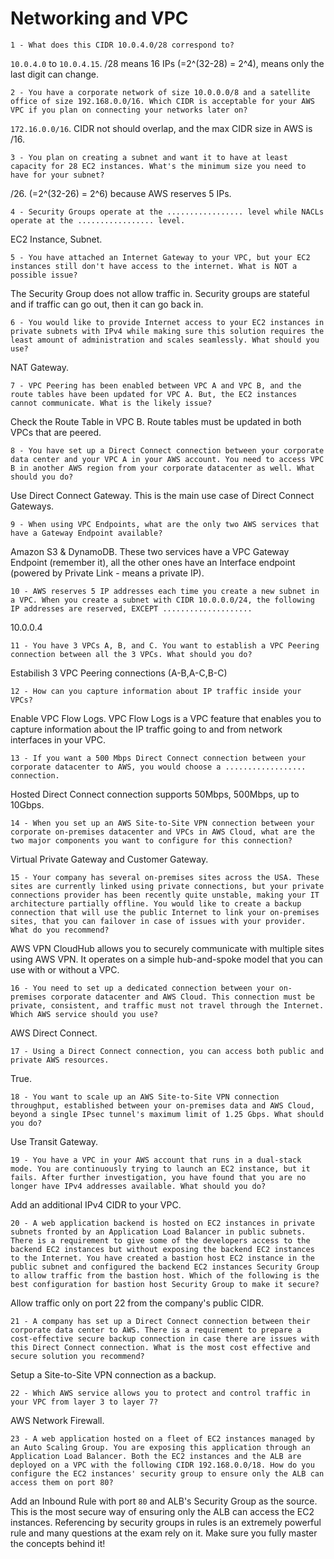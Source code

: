 # Networking and VPC

`1 - What does this CIDR 10.0.4.0/28 correspond to?`

`10.0.4.0` to `10.0.4.15`. /28 means 16 IPs (=2^(32-28) = 2^4), means only the last digit can change.

`2 - You have a corporate network of size 10.0.0.0/8 and a satellite office of size 192.168.0.0/16. Which CIDR is acceptable for your AWS VPC if you plan on connecting your networks later on?`

`172.16.0.0/16`. CIDR not should overlap, and the max CIDR size in AWS is /16.

`3 - You plan on creating a subnet and want it to have at least capacity for 28 EC2 instances. What's the minimum size you need to have for your subnet?`

/26. (=2^(32-26) = 2^6) because AWS reserves 5 IPs.

`4 - Security Groups operate at the ................. level while NACLs operate at the ................. level.`

EC2 Instance, Subnet.

`5 - You have attached an Internet Gateway to your VPC, but your EC2 instances still don't have access to the internet. What is NOT a possible issue?`

The Security Group does not allow traffic in. Security groups are stateful and if traffic can go out, then it can go back in.

`6 - You would like to provide Internet access to your EC2 instances in private subnets with IPv4 while making sure this solution requires the least amount of administration and scales seamlessly. What should you use?`

NAT Gateway.

`7 - VPC Peering has been enabled between VPC A and VPC B, and the route tables have been updated for VPC A. But, the EC2 instances cannot communicate. What is the likely issue?`

Check the Route Table in VPC B. Route tables must be updated in both VPCs that are peered.

`8 - You have set up a Direct Connect connection between your corporate data center and your VPC A in your AWS account. You need to access VPC B in another AWS region from your corporate datacenter as well. What should you do?`

Use Direct Connect Gateway. This is the main use case of Direct Connect Gateways.

`9 - When using VPC Endpoints, what are the only two AWS services that have a Gateway Endpoint available?`

Amazon S3 & DynamoDB. These two services have a VPC Gateway Endpoint (remember it), all the other ones have an Interface endpoint (powered by Private Link - means a private IP).

`10 - AWS reserves 5 IP addresses each time you create a new subnet in a VPC. When you create a subnet with CIDR 10.0.0.0/24, the following IP addresses are reserved, EXCEPT ....................`

10.0.0.4

`11 - You have 3 VPCs A, B, and C. You want to establish a VPC Peering connection between all the 3 VPCs. What should you do?`

Estabilish 3 VPC Peering connections (A-B,A-C,B-C)

`12 - How can you capture information about IP traffic inside your VPCs?`

Enable VPC Flow Logs. VPC Flow Logs is a VPC feature that enables you to capture information about the IP traffic going to and from network interfaces in your VPC.

`13 - If you want a 500 Mbps Direct Connect connection between your corporate datacenter to AWS, you would choose a .................. connection.`

Hosted Direct Connect connection supports 50Mbps, 500Mbps, up to 10Gbps.

`14 - When you set up an AWS Site-to-Site VPN connection between your corporate on-premises datacenter and VPCs in AWS Cloud, what are the two major components you want to configure for this connection?`

Virtual Private Gateway and Customer Gateway.

`15 - Your company has several on-premises sites across the USA. These sites are currently linked using private connections, but your private connections provider has been recently quite unstable, making your IT architecture partially offline. You would like to create a backup connection that will use the public Internet to link your on-premises sites, that you can failover in case of issues with your provider. What do you recommend?`

AWS VPN CloudHub allows you to securely communicate with multiple sites using AWS VPN. It operates on a simple hub-and-spoke model that you can use with or without a VPC.

`16 - You need to set up a dedicated connection between your on-premises corporate datacenter and AWS Cloud. This connection must be private, consistent, and traffic must not travel through the Internet. Which AWS service should you use?`

AWS Direct Connect.

`17 - Using a Direct Connect connection, you can access both public and private AWS resources.`

True.

`18 - You want to scale up an AWS Site-to-Site VPN connection throughput, established between your on-premises data and AWS Cloud, beyond a single IPsec tunnel's maximum limit of 1.25 Gbps. What should you do?`

Use Transit Gateway.

`19 - You have a VPC in your AWS account that runs in a dual-stack mode. You are continuously trying to launch an EC2 instance, but it fails. After further investigation, you have found that you are no longer have IPv4 addresses available. What should you do?`

Add an additional IPv4 CIDR to your VPC.

`20 - A web application backend is hosted on EC2 instances in private subnets fronted by an Application Load Balancer in public subnets. There is a requirement to give some of the developers access to the backend EC2 instances but without exposing the backend EC2 instances to the Internet. You have created a bastion host EC2 instance in the public subnet and configured the backend EC2 instances Security Group to allow traffic from the bastion host. Which of the following is the best configuration for bastion host Security Group to make it secure?`

Allow traffic only on port 22 from the company's public CIDR.

`21 - A company has set up a Direct Connect connection between their corporate data center to AWS. There is a requirement to prepare a cost-effective secure backup connection in case there are issues with this Direct Connect connection. What is the most cost effective and secure solution you recommend?`

Setup a Site-to-Site VPN connection as a backup.

`22 - Which AWS service allows you to protect and control traffic in your VPC from layer 3 to layer 7?`

AWS Network Firewall.

`23 - A web application hosted on a fleet of EC2 instances managed by an Auto Scaling Group. You are exposing this application through an Application Load Balancer. Both the EC2 instances and the ALB are deployed on a VPC with the following CIDR 192.168.0.0/18. How do you configure the EC2 instances' security group to ensure only the ALB can access them on port 80?`

Add an Inbound Rule with port `80` and ALB's Security Group as the source. This is the most secure way of ensuring only the ALB can access the EC2 instances. Referencing by security groups in rules is an extremely powerful rule and many questions at the exam rely on it. Make sure you fully master the concepts behind it!
